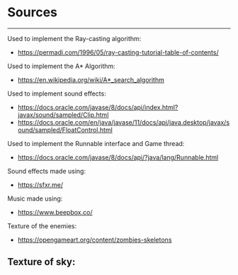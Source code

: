 # Sources
- - - 
Used to implement the Ray-casting algorithm:
- https://permadi.com/1996/05/ray-casting-tutorial-table-of-contents/

Used to implement the A* Algorithm:
- https://en.wikipedia.org/wiki/A*_search_algorithm

Used to implement sound effects:
- https://docs.oracle.com/javase/8/docs/api/index.html?javax/sound/sampled/Clip.html
- https://docs.oracle.com/en/java/javase/11/docs/api/java.desktop/javax/sound/sampled/FloatControl.html

Used to implement the Runnable interface and Game thread:
- https://docs.oracle.com/javase/8/docs/api/?java/lang/Runnable.html

Sound effects made using:
- https://sfxr.me/

Music made using:
- https://www.beepbox.co/

Texture of the enemies:
- https://opengameart.org/content/zombies-skeletons

Texture of sky:
- 
